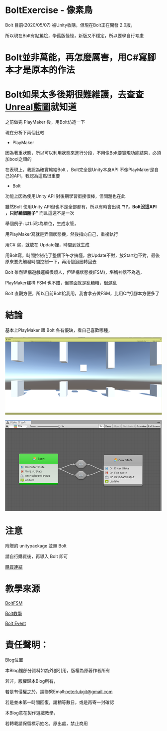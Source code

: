 # BoltExercise - 像素鳥

Bolt 目前(2020/05/07) 被Unity收購，但現在Bolt正在開發 2.0版，

所以現在Bolt有點尷尬，學舊版怪怪，新版又不穩定，所以要學自行考慮

# Bolt並非萬能，再怎麼厲害，用C#寫腳本才是原本的作法

# Bolt如果太多後期很難維護，去查查[Unreal藍圖](https://blueprintsfromhell.tumblr.com/)就知道

之前做完 PlayMaker 後，用Bolt仿造一下

現在分析下兩個比較

- PlayMaker

因為著重狀態，所以可以利用狀態來進行分段，不用像Bolt要實現功能結果，必須加bool之類的

在表現上，我認為確實輸給Bolt ，Bolt完全是Unity本身API 不像PlayMaker是自己的API，我認為這點很重要

- Bolt

功能上因為使用Unity API 對後期學習銜接很棒，但問題也在此

雖然Bolt 使用Unity API但也不是全部都有，所以有時會出現 **"!?，Bolt沒這API ，只好繞個圈子"** 而且這還不是一次

舉個例子: 以1.5秒為單位，生成水管，

用PlayMaker寫就是弄個狀態機，然後指向自己，重複執行

用C# 寫，就放在 Update裡，時間到就生成

用Bolt寫，時間控制花了整個下午才搞懂，放Update不對，放Start也不對，最後原來要先觸發時間控制一下，再用個迴圈轉回去

Bolt 雖然建構遊戲邏輯很煩人，但建構狀態機(FSM)，堪稱神器不為過，

PlayMaker建構 FSM 也不錯，但畫面就是亂糟糟，很混亂

Bolt 直觀方便，所以目前Bolt給我用，我會拿去做FSM，比用C#打腳本方便多了

# 結論

基本上PlayMaker 跟 Bolt 各有優缺，看自己喜歡哪種，


![](https://github.com/PeterLukGit/BoltExercise/blob/master/00.PNG)

![](https://github.com/PeterLukGit/BoltExercise/blob/master/01.PNG)

# 注意

附贈的 unitypackage 並無 Bolt

請自行購買後，再導入 Bolt 即可

[購買連結](https://assetstore.unity.com/packages/tools/visual-scripting/bolt-163802)


# 教學來源

[BoltFSM](https://www.youtube.com/watch?v=u_7dgkM-DNg)

[Bolt教學](https://www.youtube.com/watch?v=xAlf6Jb5XFI)

[Bolt Event](https://www.youtube.com/watch?v=jEHn6hU6VEg)


# 責任聲明：

[Blog位置](https://peterlukgit.github.io/)

本Blog裡部分資料如為外部引用，版權為原著作者所有

若非，版權歸本Blog所有，

若是有侵權之於，請聯繫Emall:peterlukgit@gmail.com

若是並未第一時間回復，請稍等數日，或是再寄一封確認

本Blog意在製作遊戲教學，

若轉載請保留標示姓名，原出處，禁止商用
